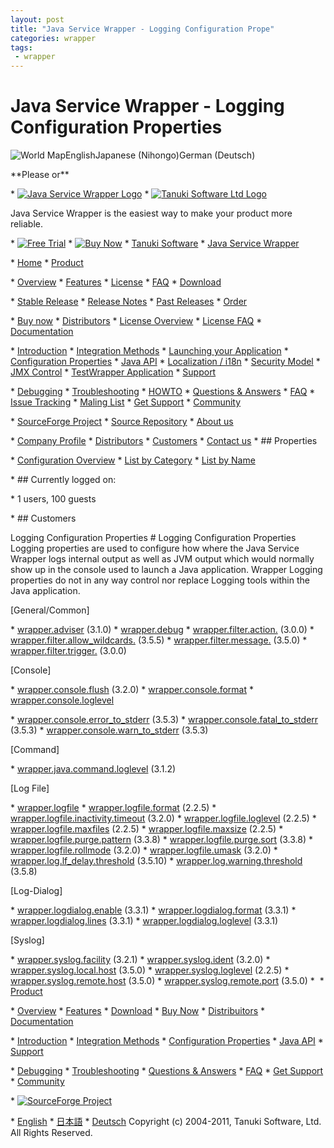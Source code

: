 ```yaml
---
layout: post
title: "Java Service Wrapper - Logging Configuration Prope"
categories: wrapper
tags: 
 - wrapper
--- 
```


# Java Service Wrapper - Logging Configuration Properties

![World Map]()EnglishJapanese (Nihongo)German (Deutsch)

\*\*Please  or\*\*

\* [![Java Service Wrapper Logo]()](http://wrapper.tanukisoftware.com/)
\* [![Tanuki Software Ltd Logo]()](http://www.tanukisoftware.com/)

Java Service Wrapper is the easiest way to make your product more reliable.

\* [![Free Trial]()](http://wrapper.tanukisoftware.com/doc/english/requestTrial.jsp)
\* [![Buy Now]()](http://wrapper.tanukisoftware.com/doc/english/accountLicenses.jsp)
\* [Tanuki Software](http://www.tanukisoftware.com/)
\* [Java Service Wrapper](http://wrapper.tanukisoftware.com/)

\* [Home](http://wrapper.tanukisoftware.com/doc/english/download.jsp)
\* [Product](http://wrapper.tanukisoftware.com/doc/english/product-overview.html)

\* [Overview](http://wrapper.tanukisoftware.com/doc/english/product-overview.html)
\* [Features](http://wrapper.tanukisoftware.com/doc/english/product-features.html)
\* [License](http://wrapper.tanukisoftware.com/doc/english/licenseOverview.html)
\* [FAQ](http://wrapper.tanukisoftware.com/doc/english/faq.html)
\* [Download](http://wrapper.tanukisoftware.com/doc/english/download.jsp)

\* [Stable Release](http://wrapper.tanukisoftware.com/doc/english/download.jsp\#stable)
\* [Release Notes](http://wrapper.tanukisoftware.com/doc/english/release-notes.html)
\* [Past Releases](http://wrapper.tanukisoftware.com/doc/english/versions.jsp)
\* [Order](http://wrapper.tanukisoftware.com/doc/english/accountLicenses.jsp\#purchase)

\* [Buy now](http://wrapper.tanukisoftware.com/doc/english/accountLicenses.jsp\#purchase)
\* [Distributors](http://www.tanukisoftware.com/en/distributors.php)
\* [License Overview](http://wrapper.tanukisoftware.com/doc/english/licenseOverview.html)
\* [License FAQ](http://wrapper.tanukisoftware.com/doc/english/licenseOverview.html\#examples)
\* [Documentation](http://wrapper.tanukisoftware.com/doc/english/introduction.html)

\* [Introduction](http://wrapper.tanukisoftware.com/doc/english/introduction.html)
\* [Integration Methods](http://wrapper.tanukisoftware.com/doc/english/integrate.html)
\* [Launching your Application](http://wrapper.tanukisoftware.com/doc/english/launch.html)
\* [Configuration Properties](http://wrapper.tanukisoftware.com/doc/english/properties.html)
\* [Java API](http://wrapper.tanukisoftware.com/doc/english/javadocs.html)
\* [Localization / i18n](http://wrapper.tanukisoftware.com/doc/english/i18n.html)
\* [Security Model](http://wrapper.tanukisoftware.com/doc/english/security-model.html)
\* [JMX Control](http://wrapper.tanukisoftware.com/doc/english/jmx.html)
\* [TestWrapper Application](http://wrapper.tanukisoftware.com/doc/english/example.html)
\* [Support](http://wrapper.tanukisoftware.com/doc/english/support.jsp)

\* [Debugging](http://wrapper.tanukisoftware.com/doc/english/debugging.html)
\* [Troubleshooting](http://wrapper.tanukisoftware.com/doc/english/troubleshooting.html)
\* [HOWTO](http://wrapper.tanukisoftware.com/doc/english/howto.html)
\* [Questions & Answers](http://wrapper.tanukisoftware.com/doc/english/qna.html)
\* [FAQ](http://wrapper.tanukisoftware.com/doc/english/faq.html)
\* [Issue Tracking](http://sourceforge.net/tracker/?group_id=39428)
\* [Maling List](http://sourceforge.net/mail/?group_id=39428)
\* [Get Support](http://wrapper.tanukisoftware.com/doc/english/support.jsp)
\* [Community](http://sourceforge.net/projects/wrapper/)

\* [SourceForge Project](http://sourceforge.net/projects/wrapper/)
\* [Source Repository](http://sourceforge.net/svn/?group_id=39428)
\* [About us](http://www.tanukisoftware.com/en/)

\* [Company Profile](http://www.tanukisoftware.com/en/company.php)
\* [Distributors](http://www.tanukisoftware.com/en/distributors.php)
\* [Customers](http://www.tanukisoftware.com/en/customers.php)
\* [Contact us](http://www.tanukisoftware.com/en/contact.php)
\* \#\# Properties

\* [Configuration Overview](http://wrapper.tanukisoftware.com/doc/english/properties.html)
\* [List by Category](http://wrapper.tanukisoftware.com/doc/english/properties.html\#category)
\* [List by Name](http://wrapper.tanukisoftware.com/doc/english/properties.html\#name)

\* \#\# Currently logged on:

\* 1 users, 100 guests

\* \#\# Customers

Logging Configuration Properties []() \# Logging Configuration Properties Logging properties are used to configure how where the Java Service Wrapper logs internal output as well as JVM output which would normally show up in the console used to launch a Java application. Wrapper Logging properties do not in any way control nor replace Logging tools within the Java application.

[General/Common]

\* [wrapper.adviser](http://wrapper.tanukisoftware.com/doc/english/prop-adviser.html) (3.1.0)
\* [wrapper.debug](http://wrapper.tanukisoftware.com/doc/english/prop-debug.html)
\* [wrapper.filter.action.<n>](http://wrapper.tanukisoftware.com/doc/english/prop-filter-x-n.html\#action) (3.0.0)
\* [wrapper.filter.allow_wildcards.<n>](http://wrapper.tanukisoftware.com/doc/english/prop-filter-x-n.html\#allow-wildcards) (3.5.5)
\* [wrapper.filter.message.<n>](http://wrapper.tanukisoftware.com/doc/english/prop-filter-x-n.html\#message) (3.5.0)
\* [wrapper.filter.trigger.<n>](http://wrapper.tanukisoftware.com/doc/english/prop-filter-x-n.html\#trigger) (3.0.0)

[Console]

\* [wrapper.console.flush](http://wrapper.tanukisoftware.com/doc/english/prop-console-flush.html) (3.2.0)
\* [wrapper.console.format](http://wrapper.tanukisoftware.com/doc/english/prop-console-format.html)
\* [wrapper.console.loglevel](http://wrapper.tanukisoftware.com/doc/english/prop-console-loglevel.html)

\* [wrapper.console.error_to_stderr](http://wrapper.tanukisoftware.com/doc/english/prop-console-x-to-stderr.html) (3.5.3)
\* [wrapper.console.fatal_to_stderr](http://wrapper.tanukisoftware.com/doc/english/prop-console-x-to-stderr.html) (3.5.3)
\* [wrapper.console.warn_to_stderr](http://wrapper.tanukisoftware.com/doc/english/prop-console-x-to-stderr.html) (3.5.3)

[Command]

\* [wrapper.java.command.loglevel](http://wrapper.tanukisoftware.com/doc/english/prop-java-command-loglevel.html) (3.1.2)

[Log File]

\* [wrapper.logfile](http://wrapper.tanukisoftware.com/doc/english/prop-logfile.html)
\* [wrapper.logfile.format](http://wrapper.tanukisoftware.com/doc/english/prop-logfile-format.html) (2.2.5)
\* [wrapper.logfile.inactivity.timeout](http://wrapper.tanukisoftware.com/doc/english/prop-logfile-inactivity-timeout.html) (3.2.0)
\* [wrapper.logfile.loglevel](http://wrapper.tanukisoftware.com/doc/english/prop-logfile-loglevel.html) (2.2.5)
\* [wrapper.logfile.maxfiles](http://wrapper.tanukisoftware.com/doc/english/prop-logfile-maxfiles.html) (2.2.5)
\* [wrapper.logfile.maxsize](http://wrapper.tanukisoftware.com/doc/english/prop-logfile-maxsize.html) (2.2.5)
\* [wrapper.logfile.purge.pattern](http://wrapper.tanukisoftware.com/doc/english/prop-logfile-purge-pattern.html) (3.3.8)
\* [wrapper.logfile.purge.sort](http://wrapper.tanukisoftware.com/doc/english/prop-logfile-purge-sort.html) (3.3.8)
\* [wrapper.logfile.rollmode](http://wrapper.tanukisoftware.com/doc/english/prop-logfile-rollmode.html) (3.2.0)
\* [wrapper.logfile.umask](http://wrapper.tanukisoftware.com/doc/english/prop-umask.html\#x-umask) (3.2.0)
\* [wrapper.log.lf_delay.threshold](http://wrapper.tanukisoftware.com/doc/english/prop-log-lf-delay-threshold.html) (3.5.10)
\* [wrapper.log.warning.threshold](http://wrapper.tanukisoftware.com/doc/english/prop-log-warning-threshold.html) (3.5.8)

[Log-Dialog]

\* [wrapper.logdialog.enable](http://wrapper.tanukisoftware.com/doc/english/prop-logdialog-enable.html) (3.3.1)
\* [wrapper.logdialog.format](http://wrapper.tanukisoftware.com/doc/english/prop-logdialog-format.html) (3.3.1)
\* [wrapper.logdialog.lines](http://wrapper.tanukisoftware.com/doc/english/prop-logdialog-lines.html) (3.3.1)
\* [wrapper.logdialog.loglevel](http://wrapper.tanukisoftware.com/doc/english/prop-logdialog-loglevel.html) (3.3.1)

[Syslog]

\* [wrapper.syslog.facility](http://wrapper.tanukisoftware.com/doc/english/prop-syslog-facility.html) (3.2.1)
\* [wrapper.syslog.ident](http://wrapper.tanukisoftware.com/doc/english/prop-syslog-ident.html) (3.2.0)
\* [wrapper.syslog.local.host](http://wrapper.tanukisoftware.com/doc/english/prop-syslog-local-host.html) (3.5.0)
\* [wrapper.syslog.loglevel](http://wrapper.tanukisoftware.com/doc/english/prop-syslog-loglevel.html) (2.2.5)
\* [wrapper.syslog.remote.host](http://wrapper.tanukisoftware.com/doc/english/prop-syslog-remote-host.html) (3.5.0)
\* [wrapper.syslog.remote.port](http://wrapper.tanukisoftware.com/doc/english/prop-syslog-remote-port.html) (3.5.0)
\* [![]()](http://wrapper.tanukisoftware.com/)
\* [Product](http://wrapper.tanukisoftware.com/doc/english/product-overview.html)

\* [Overview](http://wrapper.tanukisoftware.com/doc/english/product-overview.html)
\* [Features](http://wrapper.tanukisoftware.com/doc/english/product-features.html)
\* [Download](http://wrapper.tanukisoftware.com/doc/english/download.jsp\#stable)
\* [Buy Now](http://wrapper.tanukisoftware.com/doc/english/accountLicenses.jsp\#purchase)
\* [Distribuitors](http://www.tanukisoftware.com/en/distributors.php)
\* [Documentation](http://wrapper.tanukisoftware.com/doc/english/introduction.html)

\* [Introduction](http://wrapper.tanukisoftware.com/doc/english/introduction.html)
\* [Integration Methods](http://wrapper.tanukisoftware.com/doc/english/integrate.html)
\* [Configuration Properties](http://wrapper.tanukisoftware.com/doc/english/properties.html)
\* [Java API](http://wrapper.tanukisoftware.com/doc/english/javadocs.html)
\* [Support](http://wrapper.tanukisoftware.com/doc/english/support.jsp)

\* [Debugging](http://wrapper.tanukisoftware.com/doc/english/debugging.html)
\* [Troubleshooting](http://wrapper.tanukisoftware.com/doc/english/troubleshooting.html)
\* [Questions & Answers](http://wrapper.tanukisoftware.com/doc/english/qna.html)
\* [FAQ](http://wrapper.tanukisoftware.com/doc/english/faq.html)
\* [Get Support](http://wrapper.tanukisoftware.com/doc/english/support.jsp)
\* [Community](http://sourceforge.net/projects/wrapper/)

\* [![SourceForge Project]()](http://sourceforge.net/projects/wrapper/)

\* [English](http://wrapper.tanukisoftware.com/doc/english/)
\* [日本語](http://wrapper.tanukisoftware.com/doc/japanese/)
\* [Deutsch](http://wrapper.tanukisoftware.com/doc/german/)
Copyright (c) 2004-2011, Tanuki Software, Ltd. All Rights Reserved.
